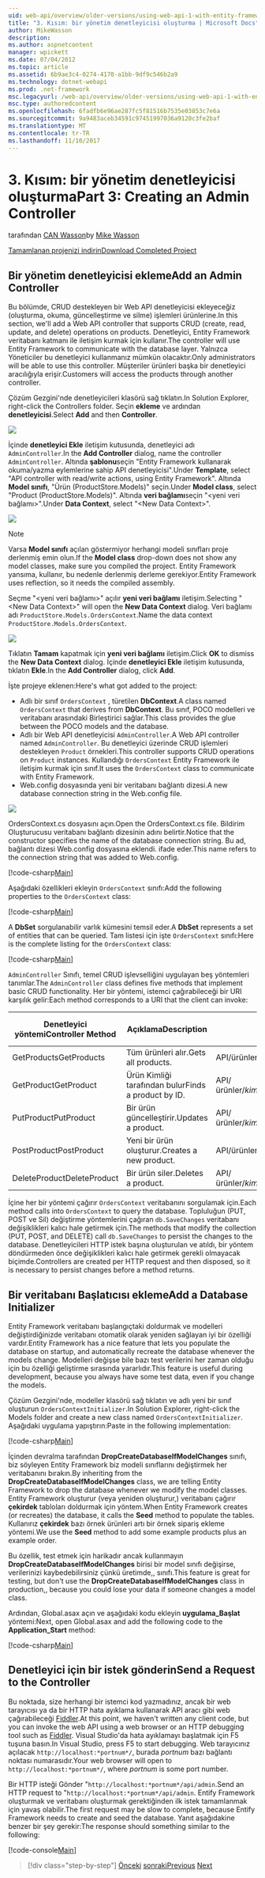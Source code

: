 ```yaml
---
uid: web-api/overview/older-versions/using-web-api-1-with-entity-framework-5/using-web-api-with-entity-framework-part-3
title: "3. Kısım: bir yönetim denetleyicisi oluşturma | Microsoft Docs"
author: MikeWasson
description: 
ms.author: aspnetcontent
manager: wpickett
ms.date: 07/04/2012
ms.topic: article
ms.assetid: 6b9ae3c4-0274-4170-a1bb-9df9c546b2a9
ms.technology: dotnet-webapi
ms.prod: .net-framework
msc.legacyurl: /web-api/overview/older-versions/using-web-api-1-with-entity-framework-5/using-web-api-with-entity-framework-part-3
msc.type: authoredcontent
ms.openlocfilehash: 6fadfb6e96ae287fc5f81516b7535e03853c7e6a
ms.sourcegitcommit: 9a9483aceb34591c97451997036a9120c3fe2baf
ms.translationtype: MT
ms.contentlocale: tr-TR
ms.lasthandoff: 11/10/2017
---
```

<a name="part-3-creating-an-admin-controller"></a><span data-ttu-id="17bfe-102">3. Kısım: bir yönetim denetleyicisi oluşturma</span><span class="sxs-lookup"><span data-stu-id="17bfe-102">Part 3: Creating an Admin Controller</span></span>
====================
<span data-ttu-id="17bfe-103">tarafından [CAN Wasson](https://github.com/MikeWasson)</span><span class="sxs-lookup"><span data-stu-id="17bfe-103">by [Mike Wasson](https://github.com/MikeWasson)</span></span>

[<span data-ttu-id="17bfe-104">Tamamlanan projenizi indirin</span><span class="sxs-lookup"><span data-stu-id="17bfe-104">Download Completed Project</span></span>](http://code.msdn.microsoft.com/ASP-NET-Web-API-with-afa30545)

## <a name="add-an-admin-controller"></a><span data-ttu-id="17bfe-105">Bir yönetim denetleyicisi ekleme</span><span class="sxs-lookup"><span data-stu-id="17bfe-105">Add an Admin Controller</span></span>

<span data-ttu-id="17bfe-106">Bu bölümde, CRUD destekleyen bir Web API denetleyicisi ekleyeceğiz (oluşturma, okuma, güncelleştirme ve silme) işlemleri ürünlerine.</span><span class="sxs-lookup"><span data-stu-id="17bfe-106">In this section, we'll add a Web API controller that supports CRUD (create, read, update, and delete) operations on products.</span></span> <span data-ttu-id="17bfe-107">Denetleyici, Entity Framework veritabanı katmanı ile iletişim kurmak için kullanır.</span><span class="sxs-lookup"><span data-stu-id="17bfe-107">The controller will use Entity Framework to communicate with the database layer.</span></span> <span data-ttu-id="17bfe-108">Yalnızca Yöneticiler bu denetleyici kullanmanız mümkün olacaktır.</span><span class="sxs-lookup"><span data-stu-id="17bfe-108">Only administrators will be able to use this controller.</span></span> <span data-ttu-id="17bfe-109">Müşteriler ürünleri başka bir denetleyici aracılığıyla erişir.</span><span class="sxs-lookup"><span data-stu-id="17bfe-109">Customers will access the products through another controller.</span></span>

<span data-ttu-id="17bfe-110">Çözüm Gezgini'nde denetleyicileri klasörü sağ tıklatın.</span><span class="sxs-lookup"><span data-stu-id="17bfe-110">In Solution Explorer, right-click the Controllers folder.</span></span> <span data-ttu-id="17bfe-111">Seçin **ekleme** ve ardından **denetleyicisi**.</span><span class="sxs-lookup"><span data-stu-id="17bfe-111">Select **Add** and then **Controller**.</span></span>

![](using-web-api-with-entity-framework-part-3/_static/image1.png)

<span data-ttu-id="17bfe-112">İçinde **denetleyici Ekle** iletişim kutusunda, denetleyici adı `AdminController`.</span><span class="sxs-lookup"><span data-stu-id="17bfe-112">In the **Add Controller** dialog, name the controller `AdminController`.</span></span> <span data-ttu-id="17bfe-113">Altında **şablonu**seçin &quot;Entity Framework kullanarak okuma/yazma eylemlerine sahip API denetleyicisi&quot;.</span><span class="sxs-lookup"><span data-stu-id="17bfe-113">Under **Template**, select &quot;API controller with read/write actions, using Entity Framework&quot;.</span></span> <span data-ttu-id="17bfe-114">Altında **Model sınıfı**, "Ürün (ProductStore.Models)" seçin.</span><span class="sxs-lookup"><span data-stu-id="17bfe-114">Under **Model class**, select "Product (ProductStore.Models)".</span></span> <span data-ttu-id="17bfe-115">Altında **veri bağlamı**seçin "&lt;yeni veri bağlamı&gt;".</span><span class="sxs-lookup"><span data-stu-id="17bfe-115">Under **Data Context**, select "&lt;New Data Context&gt;".</span></span>

![](using-web-api-with-entity-framework-part-3/_static/image2.png)

> [!NOTE]
> <span data-ttu-id="17bfe-116">Varsa **Model sınıfı** açılan göstermiyor herhangi modeli sınıfları proje derlenmiş emin olun.</span><span class="sxs-lookup"><span data-stu-id="17bfe-116">If the **Model class** drop-down does not show any model classes, make sure you compiled the project.</span></span> <span data-ttu-id="17bfe-117">Entity Framework yansıma, kullanır, bu nedenle derlenmiş derleme gerekiyor.</span><span class="sxs-lookup"><span data-stu-id="17bfe-117">Entity Framework uses reflection, so it needs the compiled assembly.</span></span>


<span data-ttu-id="17bfe-118">Seçme "&lt;yeni veri bağlamı&gt;" açılır **yeni veri bağlamı** iletişim.</span><span class="sxs-lookup"><span data-stu-id="17bfe-118">Selecting "&lt;New Data Context&gt;" will open the **New Data Context** dialog.</span></span> <span data-ttu-id="17bfe-119">Veri bağlamı adı `ProductStore.Models.OrdersContext`.</span><span class="sxs-lookup"><span data-stu-id="17bfe-119">Name the data context `ProductStore.Models.OrdersContext`.</span></span>

![](using-web-api-with-entity-framework-part-3/_static/image3.png)

<span data-ttu-id="17bfe-120">Tıklatın **Tamam** kapatmak için **yeni veri bağlamı** iletişim.</span><span class="sxs-lookup"><span data-stu-id="17bfe-120">Click **OK** to dismiss the **New Data Context** dialog.</span></span> <span data-ttu-id="17bfe-121">İçinde **denetleyici Ekle** iletişim kutusunda, tıklatın **Ekle**.</span><span class="sxs-lookup"><span data-stu-id="17bfe-121">In the **Add Controller** dialog, click **Add**.</span></span>

<span data-ttu-id="17bfe-122">İşte projeye eklenen:</span><span class="sxs-lookup"><span data-stu-id="17bfe-122">Here's what got added to the project:</span></span>

- <span data-ttu-id="17bfe-123">Adlı bir sınıf `OrdersContext` , türetilen **DbContext**.</span><span class="sxs-lookup"><span data-stu-id="17bfe-123">A class named `OrdersContext` that derives from **DbContext**.</span></span> <span data-ttu-id="17bfe-124">Bu sınıf, POCO modelleri ve veritabanı arasındaki Birleştirici sağlar.</span><span class="sxs-lookup"><span data-stu-id="17bfe-124">This class provides the glue between the POCO models and the database.</span></span>
- <span data-ttu-id="17bfe-125">Adlı bir Web API denetleyicisi `AdminController`.</span><span class="sxs-lookup"><span data-stu-id="17bfe-125">A Web API controller named `AdminController`.</span></span> <span data-ttu-id="17bfe-126">Bu denetleyici üzerinde CRUD işlemleri destekleyen `Product` örnekleri.</span><span class="sxs-lookup"><span data-stu-id="17bfe-126">This controller supports CRUD operations on `Product` instances.</span></span> <span data-ttu-id="17bfe-127">Kullandığı `OrdersContext` Entity Framework ile iletişim kurmak için sınıf.</span><span class="sxs-lookup"><span data-stu-id="17bfe-127">It uses the `OrdersContext` class to communicate with Entity Framework.</span></span>
- <span data-ttu-id="17bfe-128">Web.config dosyasında yeni bir veritabanı bağlantı dizesi.</span><span class="sxs-lookup"><span data-stu-id="17bfe-128">A new database connection string in the Web.config file.</span></span>

![](using-web-api-with-entity-framework-part-3/_static/image4.png)

<span data-ttu-id="17bfe-129">OrdersContext.cs dosyasını açın.</span><span class="sxs-lookup"><span data-stu-id="17bfe-129">Open the OrdersContext.cs file.</span></span> <span data-ttu-id="17bfe-130">Bildirim Oluşturucusu veritabanı bağlantı dizesinin adını belirtir.</span><span class="sxs-lookup"><span data-stu-id="17bfe-130">Notice that the constructor specifies the name of the database connection string.</span></span> <span data-ttu-id="17bfe-131">Bu ad, bağlantı dizesi Web.config dosyasına eklendi. ifade eder.</span><span class="sxs-lookup"><span data-stu-id="17bfe-131">This name refers to the connection string that was added to Web.config.</span></span>

[!code-csharp[Main](using-web-api-with-entity-framework-part-3/samples/sample1.cs)]

<span data-ttu-id="17bfe-132">Aşağıdaki özellikleri ekleyin `OrdersContext` sınıfı:</span><span class="sxs-lookup"><span data-stu-id="17bfe-132">Add the following properties to the `OrdersContext` class:</span></span>

[!code-csharp[Main](using-web-api-with-entity-framework-part-3/samples/sample2.cs)]

<span data-ttu-id="17bfe-133">A **DbSet** sorgulanabilir varlık kümesini temsil eder.</span><span class="sxs-lookup"><span data-stu-id="17bfe-133">A **DbSet** represents a set of entities that can be queried.</span></span> <span data-ttu-id="17bfe-134">Tam listesi için işte `OrdersContext` sınıfı:</span><span class="sxs-lookup"><span data-stu-id="17bfe-134">Here is the complete listing for the `OrdersContext` class:</span></span>

[!code-csharp[Main](using-web-api-with-entity-framework-part-3/samples/sample3.cs)]

<span data-ttu-id="17bfe-135">`AdminController` Sınıfı, temel CRUD işlevselliğini uygulayan beş yöntemleri tanımlar.</span><span class="sxs-lookup"><span data-stu-id="17bfe-135">The `AdminController` class defines five methods that implement basic CRUD functionality.</span></span> <span data-ttu-id="17bfe-136">Her bir yöntemi, istemci çağırabileceği bir URI karşılık gelir:</span><span class="sxs-lookup"><span data-stu-id="17bfe-136">Each method corresponds to a URI that the client can invoke:</span></span>

| <span data-ttu-id="17bfe-137">Denetleyici yöntemi</span><span class="sxs-lookup"><span data-stu-id="17bfe-137">Controller Method</span></span> | <span data-ttu-id="17bfe-138">Açıklama</span><span class="sxs-lookup"><span data-stu-id="17bfe-138">Description</span></span> | <span data-ttu-id="17bfe-139">URI</span><span class="sxs-lookup"><span data-stu-id="17bfe-139">URI</span></span> | <span data-ttu-id="17bfe-140">HTTP yöntemi</span><span class="sxs-lookup"><span data-stu-id="17bfe-140">HTTP Method</span></span> |
| --- | --- | --- | --- |
| <span data-ttu-id="17bfe-141">GetProducts</span><span class="sxs-lookup"><span data-stu-id="17bfe-141">GetProducts</span></span> | <span data-ttu-id="17bfe-142">Tüm ürünleri alır.</span><span class="sxs-lookup"><span data-stu-id="17bfe-142">Gets all products.</span></span> | <span data-ttu-id="17bfe-143">API/ürünleri</span><span class="sxs-lookup"><span data-stu-id="17bfe-143">api/products</span></span> | <span data-ttu-id="17bfe-144">AL</span><span class="sxs-lookup"><span data-stu-id="17bfe-144">GET</span></span> |
| <span data-ttu-id="17bfe-145">GetProduct</span><span class="sxs-lookup"><span data-stu-id="17bfe-145">GetProduct</span></span> | <span data-ttu-id="17bfe-146">Ürün Kimliği tarafından bulur</span><span class="sxs-lookup"><span data-stu-id="17bfe-146">Finds a product by ID.</span></span> | <span data-ttu-id="17bfe-147">API/ürünler/*kimliği*</span><span class="sxs-lookup"><span data-stu-id="17bfe-147">api/products/*id*</span></span> | <span data-ttu-id="17bfe-148">AL</span><span class="sxs-lookup"><span data-stu-id="17bfe-148">GET</span></span> |
| <span data-ttu-id="17bfe-149">PutProduct</span><span class="sxs-lookup"><span data-stu-id="17bfe-149">PutProduct</span></span> | <span data-ttu-id="17bfe-150">Bir ürün güncelleştirir.</span><span class="sxs-lookup"><span data-stu-id="17bfe-150">Updates a product.</span></span> | <span data-ttu-id="17bfe-151">API/ürünler/*kimliği*</span><span class="sxs-lookup"><span data-stu-id="17bfe-151">api/products/*id*</span></span> | <span data-ttu-id="17bfe-152">PUT</span><span class="sxs-lookup"><span data-stu-id="17bfe-152">PUT</span></span> |
| <span data-ttu-id="17bfe-153">PostProduct</span><span class="sxs-lookup"><span data-stu-id="17bfe-153">PostProduct</span></span> | <span data-ttu-id="17bfe-154">Yeni bir ürün oluşturur.</span><span class="sxs-lookup"><span data-stu-id="17bfe-154">Creates a new product.</span></span> | <span data-ttu-id="17bfe-155">API/ürünleri</span><span class="sxs-lookup"><span data-stu-id="17bfe-155">api/products</span></span> | <span data-ttu-id="17bfe-156">YAYINLA</span><span class="sxs-lookup"><span data-stu-id="17bfe-156">POST</span></span> |
| <span data-ttu-id="17bfe-157">DeleteProduct</span><span class="sxs-lookup"><span data-stu-id="17bfe-157">DeleteProduct</span></span> | <span data-ttu-id="17bfe-158">Bir ürün siler.</span><span class="sxs-lookup"><span data-stu-id="17bfe-158">Deletes a product.</span></span> | <span data-ttu-id="17bfe-159">API/ürünler/*kimliği*</span><span class="sxs-lookup"><span data-stu-id="17bfe-159">api/products/*id*</span></span> | <span data-ttu-id="17bfe-160">DELETE</span><span class="sxs-lookup"><span data-stu-id="17bfe-160">DELETE</span></span> |

<span data-ttu-id="17bfe-161">İçine her bir yöntemi çağırır `OrdersContext` veritabanını sorgulamak için.</span><span class="sxs-lookup"><span data-stu-id="17bfe-161">Each method calls into `OrdersContext` to query the database.</span></span> <span data-ttu-id="17bfe-162">Topluluğun (PUT, POST ve Sil) değiştirme yöntemlerini çağıran `db.SaveChanges` veritabanı değişiklikleri kalıcı hale getirmek için.</span><span class="sxs-lookup"><span data-stu-id="17bfe-162">The methods that modify the collection (PUT, POST, and DELETE) call `db.SaveChanges` to persist the changes to the database.</span></span> <span data-ttu-id="17bfe-163">Denetleyicileri HTTP istek başına oluşturulan ve atıldı, bir yöntem döndürmeden önce değişiklikleri kalıcı hale getirmek gerekli olmayacak biçimde.</span><span class="sxs-lookup"><span data-stu-id="17bfe-163">Controllers are created per HTTP request and then disposed, so it is necessary to persist changes before a method returns.</span></span>

## <a name="add-a-database-initializer"></a><span data-ttu-id="17bfe-164">Bir veritabanı Başlatıcısı ekleme</span><span class="sxs-lookup"><span data-stu-id="17bfe-164">Add a Database Initializer</span></span>

<span data-ttu-id="17bfe-165">Entity Framework veritabanı başlangıçtaki doldurmak ve modelleri değiştirdiğinizde veritabanı otomatik olarak yeniden sağlayan iyi bir özelliği vardır.</span><span class="sxs-lookup"><span data-stu-id="17bfe-165">Entity Framework has a nice feature that lets you populate the database on startup, and automatically recreate the database whenever the models change.</span></span> <span data-ttu-id="17bfe-166">Modelleri değişse bile bazı test verilerini her zaman olduğu için bu özelliği geliştirme sırasında yararlıdır.</span><span class="sxs-lookup"><span data-stu-id="17bfe-166">This feature is useful during development, because you always have some test data, even if you change the models.</span></span>

<span data-ttu-id="17bfe-167">Çözüm Gezgini'nde, modeller klasörü sağ tıklatın ve adlı yeni bir sınıf oluşturun `OrdersContextInitializer`.</span><span class="sxs-lookup"><span data-stu-id="17bfe-167">In Solution Explorer, right-click the Models folder and create a new class named `OrdersContextInitializer`.</span></span> <span data-ttu-id="17bfe-168">Aşağıdaki uygulama yapıştırın:</span><span class="sxs-lookup"><span data-stu-id="17bfe-168">Paste in the following implementation:</span></span>

[!code-csharp[Main](using-web-api-with-entity-framework-part-3/samples/sample4.cs)]

<span data-ttu-id="17bfe-169">İçinden devralma tarafından **DropCreateDatabaseIfModelChanges** sınıfı, biz söyleyen Entity Framework biz modeli sınıflarını değiştirmek her veritabanını bırakın.</span><span class="sxs-lookup"><span data-stu-id="17bfe-169">By inheriting from the **DropCreateDatabaseIfModelChanges** class, we are telling Entity Framework to drop the database whenever we modify the model classes.</span></span> <span data-ttu-id="17bfe-170">Entity Framework oluşturur (veya yeniden oluşturur,) veritabanı çağırır **çekirdek** tabloları doldurmak için yöntem.</span><span class="sxs-lookup"><span data-stu-id="17bfe-170">When Entity Framework creates (or recreates) the database, it calls the **Seed** method to populate the tables.</span></span> <span data-ttu-id="17bfe-171">Kullanırız **çekirdek** bazı örnek ürünleri artı bir örnek sipariş ekleme yöntemi.</span><span class="sxs-lookup"><span data-stu-id="17bfe-171">We use the **Seed** method to add some example products plus an example order.</span></span>

<span data-ttu-id="17bfe-172">Bu özellik, test etmek için harikadır ancak kullanmayın **DropCreateDatabaseIfModelChanges** birisi bir model sınıfı değişirse, verilerinizi kaybedebilirsiniz çünkü üretimde,, sınıfı.</span><span class="sxs-lookup"><span data-stu-id="17bfe-172">This feature is great for testing, but don't use the **DropCreateDatabaseIfModelChanges** class in production,, because you could lose your data if someone changes a model class.</span></span>

<span data-ttu-id="17bfe-173">Ardından, Global.asax açın ve aşağıdaki kodu ekleyin **uygulama\_Başlat** yöntemi:</span><span class="sxs-lookup"><span data-stu-id="17bfe-173">Next, open Global.asax and add the following code to the **Application\_Start** method:</span></span>

[!code-csharp[Main](using-web-api-with-entity-framework-part-3/samples/sample5.cs)]

## <a name="send-a-request-to-the-controller"></a><span data-ttu-id="17bfe-174">Denetleyici için bir istek gönderin</span><span class="sxs-lookup"><span data-stu-id="17bfe-174">Send a Request to the Controller</span></span>

<span data-ttu-id="17bfe-175">Bu noktada, size herhangi bir istemci kod yazmadınız, ancak bir web tarayıcısı ya da bir HTTP hata ayıklama kullanarak API aracı gibi web çağırabileceği [Fiddler](http://www.fiddler2.com/fiddler2/).</span><span class="sxs-lookup"><span data-stu-id="17bfe-175">At this point, we haven't written any client code, but you can invoke the web API using a web browser or an HTTP debugging tool such as [Fiddler](http://www.fiddler2.com/fiddler2/).</span></span> <span data-ttu-id="17bfe-176">Visual Studio'da hata ayıklamayı başlatmak için F5 tuşuna basın.</span><span class="sxs-lookup"><span data-stu-id="17bfe-176">In Visual Studio, press F5 to start debugging.</span></span> <span data-ttu-id="17bfe-177">Web tarayıcınız açılacak `http://localhost:*portnum*/`, burada *portnum* bazı bağlantı noktası numarasıdır.</span><span class="sxs-lookup"><span data-stu-id="17bfe-177">Your web browser will open to `http://localhost:*portnum*/`, where *portnum* is some port number.</span></span>

<span data-ttu-id="17bfe-178">Bir HTTP isteği Gönder "`http://localhost:*portnum*/api/admin`.</span><span class="sxs-lookup"><span data-stu-id="17bfe-178">Send an HTTP request to "`http://localhost:*portnum*/api/admin`.</span></span> <span data-ttu-id="17bfe-179">Entify Framework oluşturmak ve veritabanı oluşturmak gerektiğinden ilk istek tamamlanmak için yavaş olabilir.</span><span class="sxs-lookup"><span data-stu-id="17bfe-179">The first request may be slow to complete, because Entify Framework needs to create and seed the database.</span></span> <span data-ttu-id="17bfe-180">Yanıt aşağıdakine benzer bir şey gerekir:</span><span class="sxs-lookup"><span data-stu-id="17bfe-180">The response should something similar to the following:</span></span>

[!code-console[Main](using-web-api-with-entity-framework-part-3/samples/sample6.cmd)]

>[!div class="step-by-step"]
<span data-ttu-id="17bfe-181">[Önceki](using-web-api-with-entity-framework-part-2.md)
[sonraki](using-web-api-with-entity-framework-part-4.md)</span><span class="sxs-lookup"><span data-stu-id="17bfe-181">[Previous](using-web-api-with-entity-framework-part-2.md)
[Next](using-web-api-with-entity-framework-part-4.md)</span></span>
